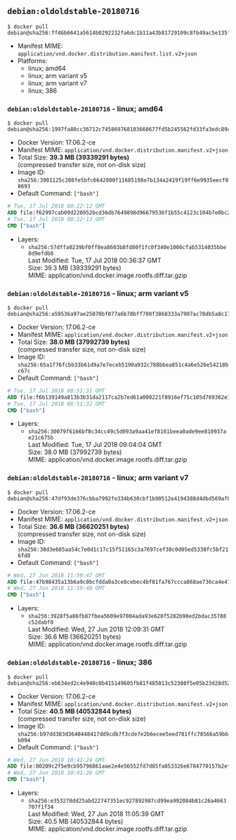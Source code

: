 ## `debian:oldoldstable-20180716`

```console
$ docker pull debian@sha256:ff46b6641a5614b0292232fa6dc1b11a43b81729109c8fb49ac5e135ff78a23f
```

-	Manifest MIME: `application/vnd.docker.distribution.manifest.list.v2+json`
-	Platforms:
	-	linux; amd64
	-	linux; arm variant v5
	-	linux; arm variant v7
	-	linux; 386

### `debian:oldoldstable-20180716` - linux; amd64

```console
$ docker pull debian@sha256:1997fa80cc36712c745869768103660677fd5b245562fd33fa3edc89c09bc855
```

-	Docker Version: 17.06.2-ce
-	Manifest MIME: `application/vnd.docker.distribution.manifest.v2+json`
-	Total Size: **39.3 MB (39339291 bytes)**  
	(compressed transfer size, not on-disk size)
-	Image ID: `sha256:3901125c208fe5bfc6642800f11685198e7b134a2419f19ff6e9935eecf00693`
-	Default Command: `["bash"]`

```dockerfile
# Tue, 17 Jul 2018 00:22:12 GMT
ADD file:f62997cab09d220952bcd36db7649898d96679536f1b55c4123c104b7e0bc261 in / 
# Tue, 17 Jul 2018 00:22:13 GMT
CMD ["bash"]
```

-	Layers:
	-	`sha256:57dffa0239bf0ff8ea8603b8fd80f1fc0f340e1000cfab5314035bbe8d9efdb8`  
		Last Modified: Tue, 17 Jul 2018 00:36:37 GMT  
		Size: 39.3 MB (39339291 bytes)  
		MIME: application/vnd.docker.image.rootfs.diff.tar.gzip

### `debian:oldoldstable-20180716` - linux; arm variant v5

```console
$ docker pull debian@sha256:a59536a97ae25070bf077a6b70bff700f3868333a7907ac78db5a8c174102c55
```

-	Docker Version: 17.06.2-ce
-	Manifest MIME: `application/vnd.docker.distribution.manifest.v2+json`
-	Total Size: **38.0 MB (37992739 bytes)**  
	(compressed transfer size, not on-disk size)
-	Image ID: `sha256:65a1f76fcbb33b61d9a7e7eceb5190a932c788bbea851c4a6e526e54218bc67c`
-	Default Command: `["bash"]`

```dockerfile
# Tue, 17 Jul 2018 08:51:31 GMT
ADD file:f6b139149a813b3b31da2117ca2b7ed61a000221f8916ef75c105d769362e196 in / 
# Tue, 17 Jul 2018 08:51:32 GMT
CMD ["bash"]
```

-	Layers:
	-	`sha256:30079f6166bf8c34cc49c5d093a9aa41ef8161beea0ade9ee810937ae21c675b`  
		Last Modified: Tue, 17 Jul 2018 09:04:04 GMT  
		Size: 38.0 MB (37992739 bytes)  
		MIME: application/vnd.docker.image.rootfs.diff.tar.gzip

### `debian:oldoldstable-20180716` - linux; arm variant v7

```console
$ docker pull debian@sha256:47df93de376cbba7992fe334b630cbf1b90512e4194388d4dbd569af803386f4
```

-	Docker Version: 17.06.2-ce
-	Manifest MIME: `application/vnd.docker.distribution.manifest.v2+json`
-	Total Size: **36.6 MB (36620251 bytes)**  
	(compressed transfer size, not on-disk size)
-	Image ID: `sha256:38d3e685aa54c7e0d1c17c15f51165c3a7697cef38c0d05ed5338fc5bf216fd8`
-	Default Command: `["bash"]`

```dockerfile
# Wed, 27 Jun 2018 11:59:47 GMT
ADD file:47b98435a13b6a9c0bcfdda0a3ce8cebec4bf81fa767ccca868ae736ca4e41fc in / 
# Wed, 27 Jun 2018 11:59:48 GMT
CMD ["bash"]
```

-	Layers:
	-	`sha256:3928f5a86fb87fbea5609e97004ada93e620f5282b98ed2bdac35788c52dabf8`  
		Last Modified: Wed, 27 Jun 2018 12:09:31 GMT  
		Size: 36.6 MB (36620251 bytes)  
		MIME: application/vnd.docker.image.rootfs.diff.tar.gzip

### `debian:oldoldstable-20180716` - linux; 386

```console
$ docker pull debian@sha256:eb634ed2c4e940c0b415149605fb81f485013c52380f5e05b23d28d522fdcd6d
```

-	Docker Version: 17.06.2-ce
-	Manifest MIME: `application/vnd.docker.distribution.manifest.v2+json`
-	Total Size: **40.5 MB (40532844 bytes)**  
	(compressed transfer size, not on-disk size)
-	Image ID: `sha256:b97dd383d3640448417dd9cdb7f3cde7e2b6ecee5eed781ffc78566a59bbb094`
-	Default Command: `["bash"]`

```dockerfile
# Wed, 27 Jun 2018 10:41:24 GMT
ADD file:00209c2f5e9cb95796861aae2e4e56552fd7d85fa853326e6784770157b2ef3f in / 
# Wed, 27 Jun 2018 10:41:26 GMT
CMD ["bash"]
```

-	Layers:
	-	`sha256:e353278dd25abd22747351ec927892987cd99ea992084b81c26a4663707f1f34`  
		Last Modified: Wed, 27 Jun 2018 11:05:39 GMT  
		Size: 40.5 MB (40532844 bytes)  
		MIME: application/vnd.docker.image.rootfs.diff.tar.gzip
